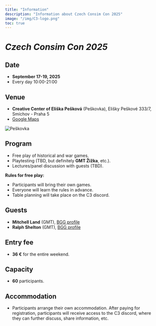 ```yaml
---
title: "Information"
description: "Information about Czech Consim Con 2025"
image: "/img/C3-logo.png"
toc: true
---
```


# _Czech Consim Con 2025_

## Date

* **September 17-19, 2025**
* Every day 10:00-21:00

## Venue

* **Creative Center of Eliška Pešková** (Peškovka),
  Elišky Peškové 333/7,
  Smíchov - Praha 5
* [Google Maps](https://maps.app.goo.gl/c1FuPaTr4JWczgee7)

![Peškovka](/img/Peskovka.jpg)


## Program

* Free play of historical and war games.
* Playtesting (TBD, but definitely **GMT Žižka**, etc.).
* Lectures/panel discussion with guests (TBD).

**Rules for free play:**

* Participants will bring their own games.
* Everyone will learn the rules in advance.
* Table planning will take place on the C3 discord.

## Guests

* **Mitchell Land** (GMT), [BGG profile](https://boardgamegeek.com/boardgamedesigner/36545/mitchell-land)
* **Ralph Shelton** (GMT), [BGG profile](https://boardgamegeek.com/boardgamedesigner/103902/ralph-shelton)

## Entry fee

* **36 €** for the entire weekend.

## Capacity

* **60** participants.

## Accommodation

* Participants arrange their own accommodation. After paying for registration, participants will receive access to the C3 discord, where they can further discuss, share information, etc.
